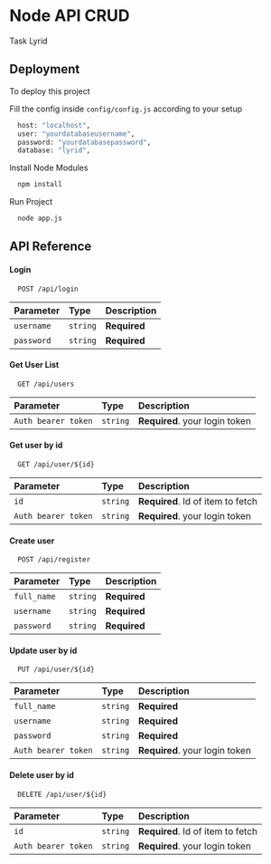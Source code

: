# Node API CRUD

Task Lyrid

## Deployment

To deploy this project

Fill the config inside `config/config.js` according to your setup

```bash
  host: "localhost",
  user: "yourdatabaseusername",
  password: "yourdatabasepassword",
  database: "lyrid",
```

Install Node Modules

```bash
  npm install
```

Run Project

```bash
  node app.js
```

## API Reference

#### Login

```http
  POST /api/login
```

| Parameter  | Type     | Description  |
| :--------- | :------- | :----------- |
| `username` | `string` | **Required** |
| `password` | `string` | **Required** |

#### Get User List

```http
  GET /api/users
```

| Parameter           | Type     | Description                    |
| :------------------ | :------- | :----------------------------- |
| `Auth bearer token` | `string` | **Required**. your login token |

#### Get user by id

```http
  GET /api/user/${id}
```

| Parameter           | Type     | Description                       |
| :------------------ | :------- | :-------------------------------- |
| `id`                | `string` | **Required**. Id of item to fetch |
| `Auth bearer token` | `string` | **Required**. your login token    |

#### Create user

```http
  POST /api/register
```

| Parameter   | Type     | Description  |
| :---------- | :------- | :----------- |
| `full_name` | `string` | **Required** |
| `username`  | `string` | **Required** |
| `password`  | `string` | **Required** |

#### Update user by id

```http
  PUT /api/user/${id}
```

| Parameter           | Type     | Description                    |
| :------------------ | :------- | :----------------------------- |
| `full_name`         | `string` | **Required**                   |
| `username`          | `string` | **Required**                   |
| `password`          | `string` | **Required**                   |
| `Auth bearer token` | `string` | **Required**. your login token |

#### Delete user by id

```http
  DELETE /api/user/${id}
```

| Parameter           | Type     | Description                       |
| :------------------ | :------- | :-------------------------------- |
| `id`                | `string` | **Required**. Id of item to fetch |
| `Auth bearer token` | `string` | **Required**. your login token    |

